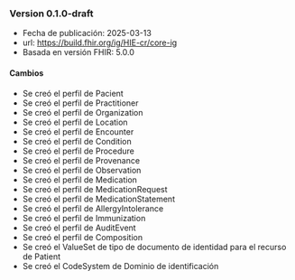 ### Version 0.1.0-draft 
- Fecha de publicación: 2025-03-13
- url: <https://build.fhir.org/ig/HIE-cr/core-ig>
- Basada en versión FHIR: 5.0.0

#### Cambios
- Se creó el perfil de Pacient
- Se creó el perfil de Practitioner
- Se creó el perfil de Organization
- Se creó el perfil de Location
- Se creó el perfil de Encounter
- Se creó el perfil de Condition
- Se creó el perfil de Procedure
- Se creó el perfil de Provenance
- Se creó el perfil de Observation
- Se creó el perfil de Medication
- Se creó el perfil de MedicationRequest
- Se creó el perfil de MedicationStatement
- Se creó el perfil de AllergyIntolerance
- Se creó el perfil de Immunization
- Se creó el perfil de AuditEvent
- Se creó el perfil de Composition
- Se creó el ValueSet de tipo de documento de identidad para el recurso de Patient
- Se creó el CodeSystem de Dominio de identificación 